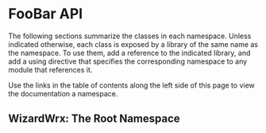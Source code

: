 # FooBar API

The following sections summarize the classes in each namespace. Unless indicated
otherwise, each class is exposed by a library of the same name as the namespace.
To use them, add a reference to the indicated library, and add a using directive
that specifies the corresponding namespace to any module that references it.

Use the links in the table of contents along the left side of this page to view
the documentation a namespace.

## WizardWrx: The Root Namespace

